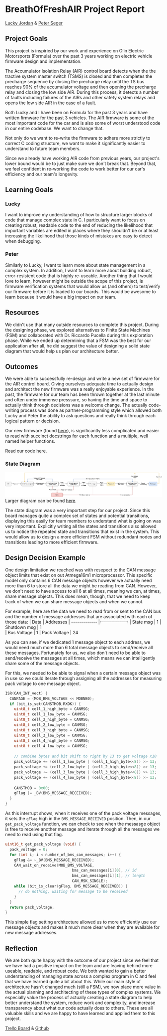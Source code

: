 # BreathOfFreshAIR Project Report
[Lucky Jordan](https://github.com/ljordan51) & [Peter Seger](https://github.com/segerpeter07)

## Project Goals
This project is inspiried by our work and experience on Olin Electric Motorsports (Formula) over the past 3 years working on electric vehicle firmware design and implementation. 

The Accumulator Isolation Relay (AIR) control board detects when the the tractive system master switch (TSMS) is closed and then completes the precharge sequence by closing the precharge relay until the TS bus reaches 90% of the accumulator voltage and then opening the precharge relay and closing the low side AIR. During this process, it detects a number of faults including failures of the AIRs and other safety system relays and opens the low side AIR in the case of a fault. 

Both Lucky and I have been on Formula for the past 3 years and have written firmware for the past 3 vehicles. The AIR firmware is some of the most important code for the car and is also some of worst understood code in our entire codebase. We want to change that. 

Not only do we want to re-write the firmware to adhere more strictly to correct C coding structure, we want to make it significantly easier to understand to future team members. 

Since we already have working AIR code from previous years, our project's lower bound would be to just make sure we don't break that. Beyond that, we feel confident in re-working the code to work better for our car's efficiency and our team's longevity. 

## Learning Goals
### Lucky
I want to improve my understanding of how to structure larger blocks of code that manage complex state in C. I particularly want to focus on creating robust, readable code to the end of reducing the likelihood that important variables are edited in places where they shouldn't be or at least increasing the likelihood that those kinds of mistakes are easy to detect when debugging.

### Peter
Similarly to Lucky, I want to learn more about state management in a complex system. In addition, I want to learn more about building robust, error-resistent code that is highly re-useable. Another thing that I would love to learn, however might be outside the scope of this project, is firmware verification systems that would allow us (and others) to test/verify our firmware before it is loaded to our boards. This would be awesome to learn because it would have a big impact on our team.

## Resources
We didn't use that many outside resources to complete this project. During the designing phase, we explored alternatives to Finite State Machines (FSM) and collaborated with Dr. Riccardo Pucella during this exploration phase. While we ended up determining that a FSM was the best for our application after all, he did suggest the value of designing a solid state diagram that would help us plan our architecture better. 

## Outcomes
We were able to  successfully re-design and write a new set of firmware for the AIR control board. Giving ourselves adequate time to actually design and architect the new firmware was a really enjoyable experience. In the past, the firmware for our team has been thrown together at the last minute and often under immense presssure, so having the time and space to actually think through decisions was a welcome change. The actually code-writing process was done as partner-programming style which allowed both Lucky and Peter the ability to ask questions and really think through each logical pattern or decision. 

Our new firmware (found [here](../boards/BREATHOFFRESHAIR/breathOfFreshAir.c)), is significantly less complicated and easier to read with succinct docstrings for each function and a multiple, well named helper functions. 

Read our code [here](../boards/BREATHOFFRESHAIR/breathOfFreshAir.c).

### State Diagram
![State Diagram](./State_Diagram2.png)
Larger diagram can be found [here](./State_Diagram2.png).

The state diagram was a very important step for our project. Since this board manages quite a complex set of states and potential transitions, displaying this easily for team members to understand what is going on was very important. Explicitly writing all the states and transitions also allowed us to notice the repeated state and transitions that exist in the system. This would allow us to design a more efficient FSM without redundant nodes and transitions leading to more efficient firmware.

## Design Decision Example
One design limitation we reached was with resepect to the CAN message object limits that exist on out Atmega16m1 microprocessor. This specific model only contains 6 CAN message objects however we actually need more than 6 to store all the data we might be reading from CAN. However, we don't need to have access to all 6 at all times, meaning we can, at times, share message objects. This does mean, though, that we need to keep track of when we can share message objects and when we cannot. 

For example, here are the data we need to read from or sent to the CAN bus and the number of message addresses that are associated with each of those data:
| Data        | Addresses
| ------------- |:-------------:
| State msg      | 1 
| Shutdown msg      | 1      
| Bus Voltage | 1
| Pack Voltage | 24

As you can see, if we dedicated 1 message object to each address, we would need much more than 6 total message objects to send/receive all these messages. Fortunately for us, we also don't need to be able to send/receive the messages at all times, which means we can intelligently share some of the message objects.

For this, we needed to be able to signal when a certain message object was in use so we could iterate through assigning all the addresses for measuring pack voltage to one message object. 

```c
ISR(CAN_INT_vect) {
  CANPAGE = (MOB_BMS_VOLTAGE << MOBNB0);
  if (bit_is_set(CANSTMOB,RXOK)) {
    uint8_t cell_1_high_byte = CANMSG;
    uint8_t cell_1_low_byte = CANMSG;
    uint8_t cell_2_high_byte = CANMSG;
    uint8_t cell_2_low_byte = CANMSG;
    uint8_t cell_3_high_byte = CANMSG;
    uint8_t cell_3_low_byte = CANMSG;
    uint8_t cell_4_high_byte = CANMSG;
    uint8_t cell_4_low_byte = CANMSG;

    // combine bytes and bit shift to right by 13 to get voltage x10
    pack_voltage += (cell_1_low_byte | (cell_1_high_byte<<8)) >> 13;
    pack_voltage += (cell_2_low_byte | (cell_2_high_byte<<8)) >> 13;
    pack_voltage += (cell_3_low_byte | (cell_3_high_byte<<8)) >> 13;
    pack_voltage += (cell_4_low_byte | (cell_4_high_byte<<8)) >> 13;

    CANSTMOB = 0x00;
    gFlag |= _BV(BMS_MESSAGE_RECEIVED);
  }
}
```
As this interrupt shows, when it receives one of the pack voltage messages, it sets the `gFlag` high in the `BMS_MESSAGE_RECEIVED` position. Then, in our `get_pack_voltage` function, we can check to see when the messasge object is free to receive another message and iterate through all the messages we need to read using that flag.
```c
uint16_t get_pack_voltage (void) {
  pack_voltage = 0;
  for (int i; i < number_of_bms_can_messages; i++) {
    gFlag &= ~_BV(BMS_MESSAGE_RECEIVED);
    CAN_wait_on_receive(MOB_BMS_VOLTAGE,
  	                          bms_can_messages[i][0], // id
  	                          bms_can_messages[i][1], // length
  	                          CAN_MSK_SINGLE);
    while (bit_is_clear(gFlag, BMS_MESSAGE_RECEIVED)) {
      // do nothing, waiting for message to be received
    }
  }
  return pack_voltage;
}
```
This simple flag setting architecture allowed us to more efficiently use our message objects and makes it much more clear when they are available for new message addresses. 

## Reflection
We are both quite happy with the outcome of our project since we feel that we have had a positive impact on the team and are leaving behind more useable, readable, and robust code. We both wanted to gain a better understanding of managing state across a complex program in C and feel that we have learned quite a bit about this. While our main style of architecture hasn't changed much (still a FSM), we now place more value in the actual planning and architecting of these types of complex systems. We especially value the process of actually creating a state diagram to help better understand the system, reduce work and complexity, and increase transparency about what our code actually does to others. These are all valuable skills and we are happy to have learned and applied them to this project.

[Trello Board](https://trello.com/b/P1uwdoRG/breath-of-fresh-air) & [Github]()

